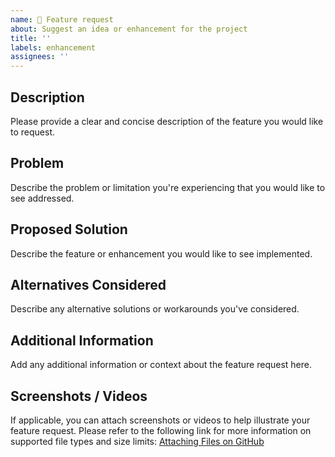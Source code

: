 ```yaml
---
name: 🚀 Feature request
about: Suggest an idea or enhancement for the project
title: ''
labels: enhancement
assignees: ''
---
```


<!--
Please provide a clear and concise description of your feature request.

If your issue doesn't follow the provided template, it may be closed without comment.

For feature requests, please create a "Discussion" using the "Ideas" category:
[Create a new discussion](https://github.com/relaxdesign/with-polymorphic/discussions/new?category=ideas)

Note: Please delete this placeholder text.
-->

## Description

Please provide a clear and concise description of the feature you would like to request.

## Problem

Describe the problem or limitation you're experiencing that you would like to see addressed.

## Proposed Solution

Describe the feature or enhancement you would like to see implemented.

## Alternatives Considered

Describe any alternative solutions or workarounds you've considered.

## Additional Information

Add any additional information or context about the feature request here.

## Screenshots / Videos

If applicable, you can attach screenshots or videos to help illustrate your feature request. Please refer to the following link for more information on supported file types and size limits:
[Attaching Files on GitHub](https://docs.github.com/en/github/writing-on-github/working-with-advanced-formatting/attaching-files)
